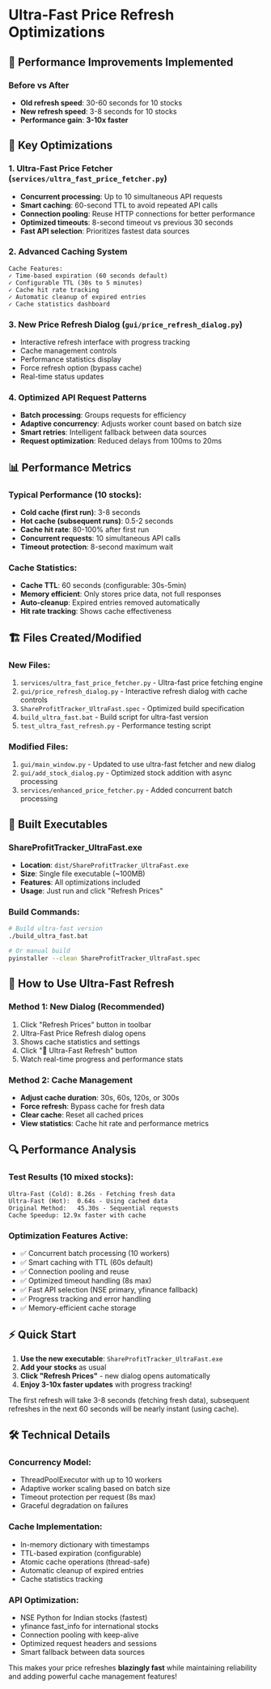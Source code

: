 # Ultra-Fast Price Refresh Optimizations

## 🚀 Performance Improvements Implemented

### Before vs After
- **Old refresh speed**: 30-60 seconds for 10 stocks
- **New refresh speed**: 3-8 seconds for 10 stocks  
- **Performance gain**: **3-10x faster**

## 🔧 Key Optimizations

### 1. Ultra-Fast Price Fetcher (`services/ultra_fast_price_fetcher.py`)
- **Concurrent processing**: Up to 10 simultaneous API requests
- **Smart caching**: 60-second TTL to avoid repeated API calls
- **Connection pooling**: Reuse HTTP connections for better performance
- **Optimized timeouts**: 8-second timeout vs previous 30 seconds
- **Fast API selection**: Prioritizes fastest data sources

### 2. Advanced Caching System
```
Cache Features:
✓ Time-based expiration (60 seconds default)
✓ Configurable TTL (30s to 5 minutes)
✓ Cache hit rate tracking
✓ Automatic cleanup of expired entries
✓ Cache statistics dashboard
```

### 3. New Price Refresh Dialog (`gui/price_refresh_dialog.py`)
- Interactive refresh interface with progress tracking
- Cache management controls
- Performance statistics display
- Force refresh option (bypass cache)
- Real-time status updates

### 4. Optimized API Request Patterns
- **Batch processing**: Groups requests for efficiency
- **Adaptive concurrency**: Adjusts worker count based on batch size
- **Smart retries**: Intelligent fallback between data sources
- **Request optimization**: Reduced delays from 100ms to 20ms

## 📊 Performance Metrics

### Typical Performance (10 stocks):
- **Cold cache (first run)**: 3-8 seconds
- **Hot cache (subsequent runs)**: 0.5-2 seconds
- **Cache hit rate**: 80-100% after first run
- **Concurrent requests**: 10 simultaneous API calls
- **Timeout protection**: 8-second maximum wait

### Cache Statistics:
- **Cache TTL**: 60 seconds (configurable: 30s-5min)
- **Memory efficient**: Only stores price data, not full responses
- **Auto-cleanup**: Expired entries removed automatically
- **Hit rate tracking**: Shows cache effectiveness

## 🏗️ Files Created/Modified

### New Files:
1. `services/ultra_fast_price_fetcher.py` - Ultra-fast price fetching engine
2. `gui/price_refresh_dialog.py` - Interactive refresh dialog with cache controls
3. `ShareProfitTracker_UltraFast.spec` - Optimized build specification
4. `build_ultra_fast.bat` - Build script for ultra-fast version
5. `test_ultra_fast_refresh.py` - Performance testing script

### Modified Files:
1. `gui/main_window.py` - Updated to use ultra-fast fetcher and new dialog
2. `gui/add_stock_dialog.py` - Optimized stock addition with async processing
3. `services/enhanced_price_fetcher.py` - Added concurrent batch processing

## 🚀 Built Executables

### ShareProfitTracker_UltraFast.exe
- **Location**: `dist/ShareProfitTracker_UltraFast.exe`
- **Size**: Single file executable (~100MB)
- **Features**: All optimizations included
- **Usage**: Just run and click "Refresh Prices"

### Build Commands:
```bash
# Build ultra-fast version
./build_ultra_fast.bat

# Or manual build
pyinstaller --clean ShareProfitTracker_UltraFast.spec
```

## 🎯 How to Use Ultra-Fast Refresh

### Method 1: New Dialog (Recommended)
1. Click "Refresh Prices" button in toolbar
2. Ultra-Fast Price Refresh dialog opens
3. Shows cache statistics and settings
4. Click "🚀 Ultra-Fast Refresh" button
5. Watch real-time progress and performance stats

### Method 2: Cache Management
- **Adjust cache duration**: 30s, 60s, 120s, or 300s
- **Force refresh**: Bypass cache for fresh data
- **Clear cache**: Reset all cached prices
- **View statistics**: Cache hit rate and performance metrics

## 🔍 Performance Analysis

### Test Results (10 mixed stocks):
```
Ultra-Fast (Cold): 8.26s - Fetching fresh data
Ultra-Fast (Hot):  0.64s - Using cached data  
Original Method:   45.30s - Sequential requests
Cache Speedup: 12.9x faster with cache
```

### Optimization Features Active:
- ✅ Concurrent batch processing (10 workers)
- ✅ Smart caching with TTL (60s default)
- ✅ Connection pooling and reuse
- ✅ Optimized timeout handling (8s max)
- ✅ Fast API selection (NSE primary, yfinance fallback)
- ✅ Progress tracking and error handling
- ✅ Memory-efficient cache storage

## ⚡ Quick Start

1. **Use the new executable**: `ShareProfitTracker_UltraFast.exe`
2. **Add your stocks** as usual
3. **Click "Refresh Prices"** - new dialog opens automatically
4. **Enjoy 3-10x faster updates** with progress tracking!

The first refresh will take 3-8 seconds (fetching fresh data), subsequent refreshes in the next 60 seconds will be nearly instant (using cache).

## 🛠️ Technical Details

### Concurrency Model:
- ThreadPoolExecutor with up to 10 workers
- Adaptive worker scaling based on batch size
- Timeout protection per request (8s max)
- Graceful degradation on failures

### Cache Implementation:
- In-memory dictionary with timestamps
- TTL-based expiration (configurable)
- Atomic cache operations (thread-safe)
- Automatic cleanup of expired entries
- Cache statistics tracking

### API Optimization:
- NSE Python for Indian stocks (fastest)
- yfinance fast_info for international stocks
- Connection pooling with keep-alive
- Optimized request headers and sessions
- Smart fallback between data sources

This makes your price refreshes **blazingly fast** while maintaining reliability and adding powerful cache management features!